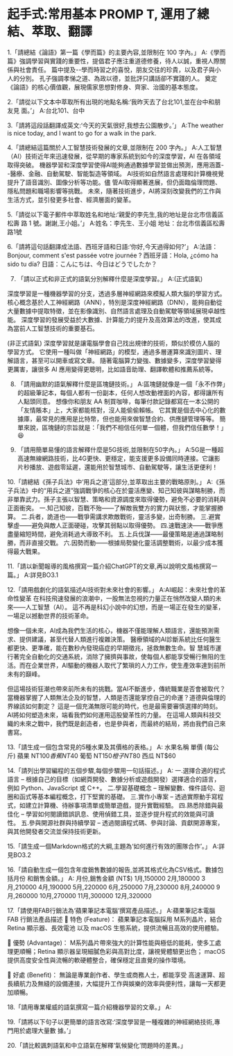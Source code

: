 # 起手式:常用基本 PROMP T, 運用了總結、萃取、翻譯

1.「請總結《論語》第一篇《學而篇》的主要內容,並限制在 100 字內。」
A:《學而篇》強調學習與實踐的重要性，提倡君子應注重道德修養，待人以誠，重視人際關係與社會責任。
篇中提及--學而時習之的喜悅，朋友交往的珍貴，以及君子與小人的分別。
孔子強調孝悌之道、為政以德，並批評只講話卻不實踐的人。
奠定《論語》的核心價值觀，展現儒家思想對修身、齊家、治國的基本態度。

2.「請從以下文本中萃取所有出現的地點名稱:‘我昨天去了台北101,並在台中和朋友見
面。’」
A:台北101、台中

3.「請將這段話翻譯成英文:‘今天的天氣很好,我想去公園散步。’」
A:The weather is nice today, and I want to go for a walk in the park.

4.「請總結這篇關於人工智慧技術發展的文章,並限制在 200 字內。」
A:人工智慧（AI）技術近年來迅速發展，從早期的專家系統到如今的深度學習，AI 在各領域取得突破。
機器學習和深度學習使得AI能夠通過數據學習並做出預測，應用涵蓋--醫療、金融、自動駕駛、智能製造等領域。
AI技術如自然語言處理和計算機視覺提升了語音識別、圖像分析等功能。儘
管AI取得顯著進展，但仍面臨倫理問題、隱私問題和職場影響等挑戰。
未來，隨著技術進步，AI將深刻改變我們的工作與生活方式，並引發更多社會、經濟層面的變革。

5.「請從以下電子郵件中萃取姓名和地址:‘親愛的李先生,我的地址是台北市信義區松壽
路 1 號。謝謝,王小姐。’」
A:姓名：李先生、王小姐 地址：台北市信義區松壽路1號

6.「請將這句話翻譯成法語、西班牙語和日語:‘你好,今天過得如何?’」
A:法語：Bonjour, comment s'est passée votre journée ?
西班牙語：Hola, ¿cómo ha sido tu día?
日語：こんにちは、今日はどうでしたか？

7. 「請以正式和非正式的語氣分別解釋什麼是深度學習。」
A:(正式語氣)

深度學習是一種機器學習的分支，透過多層神經網路來模擬人類大腦的學習方式。
核心概念基於人工神經網路（ANN），特別是深度神經網路（DNN），能夠自動從大量數據中提取特徵，並在影像識別、自然語言處理及自動駕駛等領域展現卓越性能。
深度學習的發展受益於大數據、計算能力的提升及高效算法的改進，使其成為當前人工智慧技術的重要基石。

(非正式語氣)
深度學習就是讓電腦學會自己找出規律的技術，類似於模仿人腦的學習方式。
它使用一種叫做「神經網路」的模型，通過多層運算來識別圖片、理解語言，甚至可以開車或寫文章。
隨著電腦算力變強、數據變多，深度學習變得更厲害，讓很多 AI 應用變得更聰明，比如語音助理、翻譯軟體和推薦系統等。

8. 「請用幽默的語氣解釋什麼是區塊鏈技術。」
A:區塊鏈就像是一個「永不作弊」的超級筆記本，每個人都有一份副本，任何人想改動裡面的內容，都得讓所有人點頭同意。
想像你和朋友 AA 制買咖啡，每筆付款記錄都寫在一本公開的「友情賬本」上，大家都能核對，沒人能偷偷賴帳。
它其實是個去中心化的數據庫，最常見的應用是比特幣，但也能用來做智慧合約、供應鏈管理等等。
簡單來說，區塊鏈的宗旨就是：「我們不相信任何單一個體，但我們信任數學！」😆

9. 「請用簡單易懂的語言解釋什麼是5G技術,並限制在50字內。」
A:5G是一種超高速無線網路技術，比4G更快、更穩定，能支援更多設備同時連接。它讓影片秒播放、遊戲零延遲，還能用於智慧城市、自動駕駛等，讓生活更便利！

10.「請總結《孫子兵法》中‘用兵之道’這部分,並萃取出主要的戰略原則。」
A:《孫子兵法》中的“用兵之道”強調戰爭的核心在於靈活應變、知己知彼與謀略制勝，而非單靠武力。孫子主張以智慧、策略和資源調度來取得優勢，避免不必要的消耗與正面衝突。
一.知己知彼，百戰不殆——了解敵我雙方的實力與狀態，才能掌握勝算。
二.兵者，詭道也——戰爭需講求欺敵戰術，靈活多變，出奇制勝。
三.避實擊虛——避免與敵人正面硬碰，攻擊其弱點以取得優勢。
四.速戰速決——戰爭應盡量縮短時間，避免消耗過大導致不利。
五.上兵伐謀——最優策略是通過謀略制勝，而非直接交戰。
六.因勢而動——根據局勢變化靈活調整戰術，以最少成本獲得最大戰果。

11.「請以新聞報導的風格撰寫一篇介紹ChatGPT的文章,再以說明文風格撰寫一篇。」
A:詳見BO3.1

12.「請用戲劇化的語氣描述AI技術對未來社會的影響。」
A:AI崛起：未來社會的革命性變革
在科技飛速發展的浪潮中，一股無法忽視的力量正在悄然改變人類的未來——人工智慧（AI）。
這不再是科幻小說中的幻想，而是一場正在發生的變革，一場足以撼動世界的技術革命。

想像一個未來，AI成為我們生活的核心，機器不僅能理解人類語言，還能預測需求、提供建議，甚至代替人類進行複雜決策。
醫療領域的AI診斷系統比任何醫生都更快、更準確，能在數秒內發現癌症的早期徵兆，拯救無數生命。智
慧城市運行著完全自動化的交通系統，消除了擁擠與事故，使每個人都能享受暢行無阻的生活。而在企業世界，AI驅動的機器人取代了繁瑣的人力工作，使生產效率達到前所未有的巔峰。

但這場技術狂潮也帶來前所未有的挑戰。當AI不斷進步，傳統職業是否會被取代？當機器掌握了人類無法企及的智慧，人類是否還能掌控自己的命運？道德與倫理的界線該如何劃定？
這是一個充滿無限可能的時代，也是最需要審慎選擇的時刻。AI將如何塑造未來，端看我們如何運用這股變革性的力量。
在這場人類與科技交織的未來之戰中，我們既是創造者，也是參與者，而最終的結局，將由我們自己來書寫。

13.「請生成一個包含常見的5種水果及其價格的表格。」
A:
水果名稱	單價 (每公斤)
蘋果	NT$100
香蕉	NT$40
葡萄	NT$150
橙子	NT$80
西瓜	NT$60

14.「請列出學習編程的五個步驟,每個步驟用一句話描述。」
A:
一.選擇合適的程式語言 – 根據自己的目標（如網頁開發、數據分析或遊戲開發）選擇適合的語言，例如 Python、JavaScript 或 C++。
二.學習基礎概念 – 理解變數、條件語句、迴圈和函式等基本編程概念，打下堅實的基礎。
三.實作小專案 – 透過實際動手寫程式，如建立計算機、待辦事項清單或簡單遊戲，提升實戰經驗。
四.熟悉除錯與最佳化 – 學習如何閱讀錯誤訊息、使用偵錯工具，並逐步提升程式的效能與可讀性。
五.參與開源社群與持續學習 – 透過閱讀程式碼、參與討論、貢獻開源專案，與其他開發者交流並保持技術更新。

15.「請生成一個Markdown格式的大綱,主題為‘如何進行有效的團隊合作’。」
A:詳見BO3.2

16.「請自動生成一個包含年度銷售數據的報告,並將其格式化為CSV格式。數據包括月份
和銷售金額。」
A:
月份,銷售金額 (NT$)
1月,150000
2月,180000
3月,210000
4月,190000
5月,220000
6月,250000
7月,230000
8月,240000
9月,260000
10月,270000
11月,300000
12月,320000

17.「請使用FAB行銷法為‘蘋果筆記本電腦’撰寫產品描述。」
A:蘋果筆記本電腦 FAB 行銷法產品描述
🔹 特色 (Feature)：
蘋果筆記本電腦採用 M系列晶片，結合 Retina 顯示器、長效電池 以及 macOS 生態系統，提供流暢且高效的使用體驗。

🔹 優勢 (Advantage)：
M系列晶片帶來強大的計算性能與極低的能耗，使多工處理更順暢；Retina 顯示器呈現細膩色彩與高對比度，讓視覺體驗更出色；
macOS 提供高度安全性與流暢的軟硬體整合，確保穩定且直覺的操作環境。

🔹 好處 (Benefit)：
無論是專業創作者、學生或商務人士，都能享受 高速運算、超長續航力及無縫的設備連接，大幅提升工作與娛樂的效率與便利性，讓每一天都更加順暢。

18.「請用專業權威的語氣撰寫一篇介紹機器學習的文章。」
A:

19.「請將以下句子以更簡單的語言改寫:‘深度學習是一種複雜的神經網絡技術,專門用於處理大量數
據。’」

20.「請比較諷刺語氣和中立語氣在解釋‘氣候變化’問題時的差異。」

